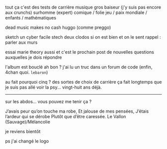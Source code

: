 
tout ça c'est des tests de carrière
musique
gros baiseur (j'y suis pas encore aux crunchs)
surhomme (expert)
comique / folie
jeu / paix mondiale / enfants / mathématiques

dead music makes no cash
huggo (comme preggo)

sketch un cyber facile
stech deux clodos si on est bien et on le sent
rappel : parler aux murs

essai marie theory aussi et c'est le prochain post
de nouvelles questions auxquelles je dois répondre

l'album est bouclé
ah bon ?
j'ai lu un truc dans un forum de code (enfin, 4chan quoi. `lebaron`)




au fait pourquoi cinq ?
des sortes de choix de carrière
ça fait longtemps que je suis pas allé voir la psy... vingt-huit ans déjà.



---

sur les abdos... vous pouvez me tenir ça ?

J’avais peur qu’on touche ma robe,
Et jalouse de mes pensées,
J’étais l’ardeur qui se dérobe
Plutôt que d’être caressée.
Le Vallon (Sauvage)/Mélancolie

je reviens bientôt

ps j'ai changé le logo
